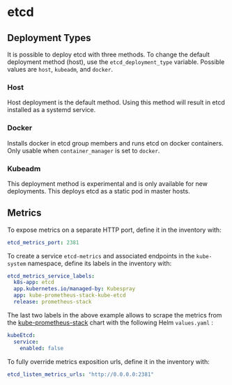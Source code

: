 # etcd

## Deployment Types

It is possible to deploy etcd with three methods. To change the default deployment method (host), use the `etcd_deployment_type` variable. Possible values are `host`, `kubeadm`, and `docker`.

### Host

Host deployment is the default method. Using this method will result in etcd installed as a systemd service.

### Docker

Installs docker in etcd group members and runs etcd on docker containers. Only usable when `container_manager` is set to `docker`.

### Kubeadm

This deployment method is experimental and is only available for new deployments. This deploys etcd as a static pod in master hosts.

## Metrics

To expose metrics on a separate HTTP port, define it in the inventory with:

```yaml
etcd_metrics_port: 2381
```

To create a service `etcd-metrics` and associated endpoints in the `kube-system` namespace,
define its labels in the inventory with:

```yaml
etcd_metrics_service_labels:
  k8s-app: etcd
  app.kubernetes.io/managed-by: Kubespray
  app: kube-prometheus-stack-kube-etcd
  release: prometheus-stack
```

The last two labels in the above example allows to scrape the metrics from the
[kube-prometheus-stack](https://github.com/prometheus-community/helm-charts/tree/main/charts/kube-prometheus-stack)
chart with the following Helm `values.yaml` :

```yaml
kubeEtcd:
  service:
    enabled: false
```
To fully override metrics exposition urls, define it in the inventory with:

```yaml
etcd_listen_metrics_urls: "http://0.0.0.0:2381"
```
